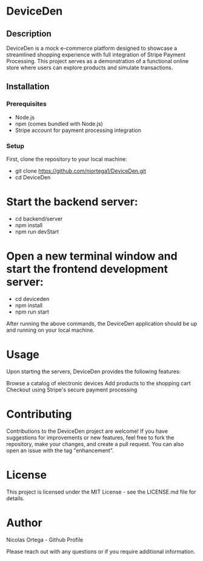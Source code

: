 # DeviceDen

## Description
DeviceDen is a mock e-commerce platform designed to showcase a streamlined shopping experience with full integration of Stripe Payment Processing. This project serves as a demonstration of a functional online store where users can explore products and simulate transactions.

## Installation

### Prerequisites
- Node.js
- npm (comes bundled with Node.js)
- Stripe account for payment processing integration

### Setup
First, clone the repository to your local machine:
- git clone https://github.com/niortega1/DeviceDen.git
- cd DeviceDen

# Start the backend server:
- cd backend/server
- npm install
- npm run devStart

# Open a new terminal window and start the frontend development server:
- cd deviceden
- npm install
- npm run start

After running the above commands, the DeviceDen application should be up and running on your local machine.

# Usage
Upon starting the servers, DeviceDen provides the following features:

Browse a catalog of electronic devices
Add products to the shopping cart
Checkout using Stripe's secure payment processing

# Contributing
Contributions to the DeviceDen project are welcome! If you have suggestions for improvements or new features, feel free to fork the repository, make your changes, and create a pull request. You can also open an issue with the tag "enhancement".

# License
This project is licensed under the MIT License - see the LICENSE.md file for details.

# Author
Nicolas Ortega - Github Profile

Please reach out with any questions or if you require additional information.

